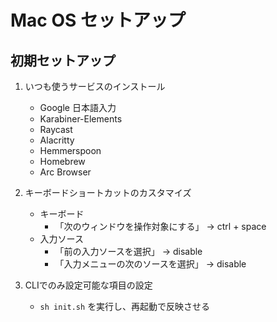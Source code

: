 # Mac OS セットアップ

## 初期セットアップ

1. いつも使うサービスのインストール
   - Google 日本語入力
   - Karabiner-Elements
   - Raycast
   - Alacritty
   - Hemmerspoon
   - Homebrew
   - Arc Browser

2. キーボードショートカットのカスタマイズ
   - キーボード
     - 「次のウィンドウを操作対象にする」 -> ctrl + space
   - 入力ソース
     - 「前の入力ソースを選択」 -> disable
     - 「入力メニューの次のソースを選択」 -> disable

3. CLIでのみ設定可能な項目の設定
   - `sh init.sh` を実行し、再起動で反映させる
